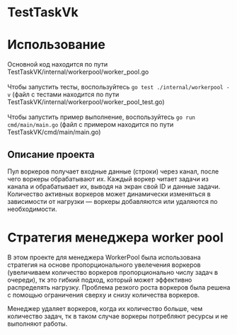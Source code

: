 # TestTaskVk

Использование
====
Основной код находится по пути TestTaskVK/internal/workerpool/worker_pool.go\
\
Чтобы запустить тесты, воспользуйтесь ```go test ./internal/workerpool -v``` (файл с тестами находится по пути TestTaskVK/internal/workerpool/worker_pool_test.go)\
\
Чтобы запустить пример выполнение, воспользуйтесь ```go run cmd/main/main.go``` (файл с примером находится по пути TestTaskVK/cmd/main/main.go)
## Описание проекта

Пул воркеров получает входные данные (строки) через канал, после чего воркеры обрабатывают их. Каждый воркер читает задачи из канала и обрабатывает их, выводя на экран свой ID и данные задачи. Количество активных воркеров может динамически изменяться в зависимости от нагрузки — воркеры добавляются или удаляются по необходимости.


Стратегия менеджера worker pool
===
В этом проекте для менеджера WorkerPool была использована стратегия на основе пропорционального увелечения воркеров (увеличиваем количество воркеров пропорционально числу задач в очереди), тк это гибкий подход, который может эффективно распределять нагрузку. Проблема резкого роста воркеров была решена с помощью ограничения сверху и снизу количества воркеров.

Менеджер удаляет воркеров, когда их количество больше, чем количество задач, тк в таком случае воркеры потребляют ресурсы и не выполняют работы.
 
